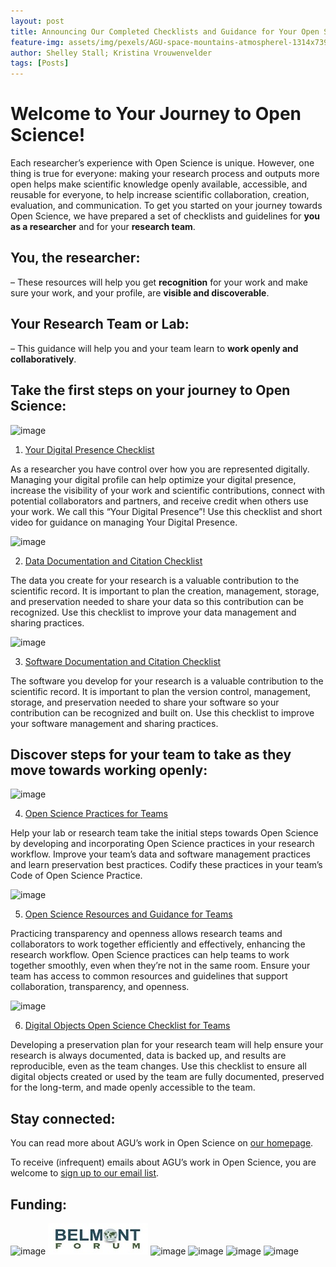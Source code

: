 ```yaml
---
layout: post
title: Announcing Our Completed Checklists and Guidance for Your Open Science Journey!
feature-img: assets/img/pexels/AGU-space-mountains-atmospherel-1314x739.jpg
author: Shelley Stall; Kristina Vrouwenvelder
tags: [Posts]
---
```

# Welcome to Your Journey to Open Science!

Each researcher’s experience with Open Science is unique. However, one thing is true for everyone: making your research process and outputs more open helps make scientific knowledge openly available, accessible, and reusable for everyone, to help increase scientific collaboration, creation, evaluation, and communication. 
To get you started on your journey towards Open Science, we have prepared a set of checklists and guidelines for **you as a researcher** and for your **research team**.
## You, the researcher:
– These resources will help you get **recognition** for your work and make sure your work, and your profile, are **visible and discoverable**.
## Your Research Team or Lab:
– This guidance will help you and your team learn to **work openly and collaboratively**.
## Take the first steps on your journey to Open Science:

![image](https://user-images.githubusercontent.com/113625013/206806641-9276ac91-976e-4ddc-94e9-2a011d6d8b00.png)

1. [Your Digital Presence Checklist](https://data.agu.org/resources/digital-presence) 

As a researcher you have control over how you are represented digitally. Managing your digital profile can help optimize your digital presence, increase the visibility of your work and scientific contributions, connect with potential collaborators and partners, and receive credit when others use your work.  We call this “Your Digital Presence”! Use this checklist and short video for guidance on managing Your Digital Presence.

![image](https://user-images.githubusercontent.com/113625013/206806330-26049e18-8857-4fbb-839f-50d9a8573f5e.png)

2. [Data Documentation and Citation Checklist](https://doi.org/10.5281/zenodo.7062403)
 
The data you create for your research is a valuable contribution to the scientific record. It is important to plan the creation, management, storage, and preservation needed to share your data so this contribution can be recognized. Use this checklist to improve your data management and sharing practices.

![image](https://user-images.githubusercontent.com/113625013/206806906-e4b057be-4ade-4451-b4f0-29ab6be47f52.png)

3. [Software Documentation and Citation Checklist](https://doi.org/10.5281/zenodo.7062414)

The software you develop for your research is a valuable contribution to the scientific record. It is important to plan the version control, management, storage, and preservation needed to share your software so your contribution can be recognized and built on. Use this checklist to improve your software management and sharing practices.

## Discover steps for your team to take as they move towards working openly:

![image](https://user-images.githubusercontent.com/113625013/206807115-4d22cc56-8d7e-4ccf-9962-3ae110c22797.png)

4. [Open Science Practices for Teams](https://doi.org/10.5281/zenodo.7402075)

Help your lab or research team take the initial steps towards Open Science by developing and incorporating Open Science practices in your research workflow. Improve your team’s data and software management practices and learn preservation best practices. Codify these practices in your team’s Code of Open Science Practice.

![image](https://user-images.githubusercontent.com/113625013/206807323-7232fdc0-1978-40b8-a489-c38636b9edbc.png)

5. [Open Science Resources and Guidance for Teams](https://doi.org/10.5281/zenodo.7402270)

Practicing transparency and openness allows research teams and collaborators to work together efficiently and effectively, enhancing the research workflow. Open Science practices can help teams to work together smoothly, even when they’re not in the same room. Ensure your team has access to common resources and guidelines that support collaboration, transparency, and openness.

![image](https://user-images.githubusercontent.com/113625013/206807544-75857ce3-1376-4736-99d8-0d177a1eeb26.png)

6. [Digital Objects Open Science Checklist for Teams](https://doi.org/10.5281/zenodo.7402540)

Developing a preservation plan for your research team will help ensure your research is always documented, data is backed up, and results are reproducible, even as the team changes. Use this checklist to ensure all digital objects created or used by the team are fully documented, preserved for the long-term, and made openly accessible to the team.

## Stay connected:
You can read more about AGU’s work in Open Science on [our homepage](https://www.agu.org/open-science).

To receive (infrequent) emails about AGU’s work in Open Science, you are welcome to [sign up to our email list](https://forms.monday.com/forms/b4284b3ea07f6e4d801f03451d5f7ac4?r=use1). 

## Funding:
![image](https://user-images.githubusercontent.com/113625013/206821607-d5ad3f16-cc73-44fe-87c3-9df3ea68fe38.png)
![image](/assets/img/resources/belmont-forum.jpg)
<img width="234" alt="image" src="https://user-images.githubusercontent.com/113625013/207131273-43f98984-18d9-4d11-8fe3-dd5041aaae16.png">
<img width="234" alt="image" src="https://user-images.githubusercontent.com/113625013/207131420-f0d43157-4fb6-40c4-aa5c-c8cec25ac07e.png">
<img width="234" alt="image" src="https://user-images.githubusercontent.com/113625013/207131458-73350660-1aee-4575-82c8-4e4aa682ce9d.png">
<img width="200" alt="image" src="https://user-images.githubusercontent.com/113625013/207131486-6ba8e720-c960-47fb-81fc-2e43f3a02842.png">



